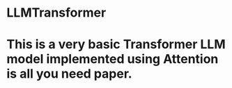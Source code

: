 # LLMTransformer
# This is a very basic Transformer LLM model implemented using Attention is all you need paper.
